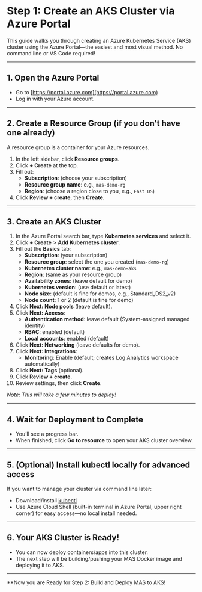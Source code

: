 # Step 1: Create an AKS Cluster via Azure Portal

This guide walks you through creating an Azure Kubernetes Service (AKS) cluster using the Azure Portal—the easiest and most visual method. No command line or VS Code required!

---

## 1. Open the Azure Portal
- Go to [https://portal.azure.com](https://portal.azure.com)
- Log in with your Azure account.

---

## 2. Create a Resource Group (if you don’t have one already)
A resource group is a container for your Azure resources.

1. In the left sidebar, click **Resource groups**.
2. Click **+ Create** at the top.
3. Fill out:
   - **Subscription**: (choose your subscription)
   - **Resource group name**: e.g., `mas-demo-rg`
   - **Region**: (choose a region close to you, e.g., `East US`)
4. Click **Review + create**, then **Create**.

---

## 3. Create an AKS Cluster

1. In the Azure Portal search bar, type **Kubernetes services** and select it.
2. Click **+ Create** > **Add Kubernetes cluster**.
3. Fill out the **Basics** tab:
   - **Subscription**: (your subscription)
   - **Resource group**: select the one you created (`mas-demo-rg`)
   - **Kubernetes cluster name**: e.g., `mas-demo-aks`
   - **Region**: (same as your resource group)
   - **Availability zones**: (leave default for demo)
   - **Kubernetes version**: (use default or latest)
   - **Node size**: (default is fine for demos, e.g., Standard_DS2_v2)
   - **Node count**: 1 or 2 (default is fine for demo)
4. Click **Next: Node pools** (leave default).
5. Click **Next: Access**:
   - **Authentication method**: leave default (System-assigned managed identity)
   - **RBAC**: enabled (default)
   - **Local accounts**: enabled (default)
6. Click **Next: Networking** (leave defaults for demo).
7. Click **Next: Integrations**:
   - **Monitoring**: Enable (default; creates Log Analytics workspace automatically)
8. Click **Next: Tags** (optional).
9. Click **Review + create**.
10. Review settings, then click **Create**.

*Note: This will take a few minutes to deploy!*

---

## 4. Wait for Deployment to Complete

- You’ll see a progress bar.
- When finished, click **Go to resource** to open your AKS cluster overview.

---

## 5. (Optional) Install kubectl locally for advanced access

If you want to manage your cluster via command line later:
- Download/install [kubectl](https://kubernetes.io/docs/tasks/tools/install-kubectl/)
- Use Azure Cloud Shell (built-in terminal in Azure Portal, upper right corner) for easy access—no local install needed.

---

## 6. Your AKS Cluster is Ready!

- You can now deploy containers/apps into this cluster.
- The next step will be building/pushing your MAS Docker image and deploying it to AKS.

---

**Now you are Ready for Step 2: Build and Deploy MAS to AKS!
